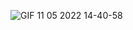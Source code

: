 ![GIF 11 05 2022 14-40-58](https://user-images.githubusercontent.com/65919257/167841714-971e2cca-1f58-4437-b367-4ffc70877a30.gif)
